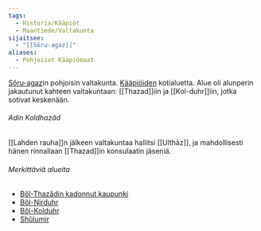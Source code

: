 ```yaml
---
tags:
  - Historia/Kääpiöt
  - Maantiede/Valtakunta
sijaitsee:
  - "[[Sôru-agaz]]"
aliases:
  - Pohjoiset Kääpiömaat
---
```

[Sôru-agaz](Sôru-agaz.md)in pohjoisin valtakunta. [Kääpiöiden](Kääpiöt.md) kotialuetta. Alue oli alunperin jakautunut kahteen valtakuntaan: [[Thazad]]iin ja [[Kol-duhr]]iin, jotka sotivat keskenään.

###### Adin Koldhazâd

[[Lahden rauha]]n jälkeen valtakuntaa hallitsi [[Ulthâz]], ja mahdollisesti hänen rinnallaan [[Thazad]]in konsulaatin jäseniä.



###### Merkittäviä alueita

- [Bôl-Thazâdin kadonnut kaupunki](Bôl-Thazâdin%20kadonnut%20kaupunki.md)
- [Bôl-Nirduhr](Bôl-Nirduhr)
- [Bôl-Kolduhr](Bôl-Kolduhr.md)
- [Shûlumir](Shûlumir.md)
